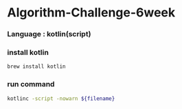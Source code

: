 # Algorithm-Challenge-6week

### Language : kotlin(script)

### install kotlin

```bash
brew install kotlin
```

### run command

```bash
kotlinc -script -nowarn ${filename}
```
